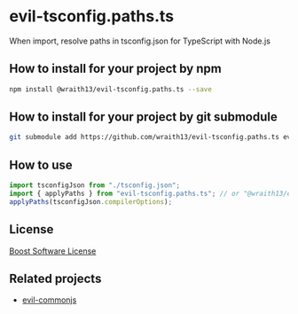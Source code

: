 # evil-tsconfig.paths.ts

When import, resolve paths in tsconfig.json for TypeScript with Node.js

## How to install for your project by npm

```sh
npm install @wraith13/evil-tsconfig.paths.ts --save
```

## How to install for your project by git submodule

```sh
git submodule add https://github.com/wraith13/evil-tsconfig.paths.ts evil-tsconfig.paths.ts
```

## How to use

```typescript
import tsconfigJson from "./tsconfig.json";
import { applyPaths } from "evil-tsconfig.paths.ts"; // or "@wraith13/evil-tsconfig.paths.ts" when npm
applyPaths(tsconfigJson.compilerOptions);
```

## License

[Boost Software License](LICENSE_1_0.txt)

## Related projects

- [evil-commonjs](https://github.com/wraith13/evil-commonjs)
